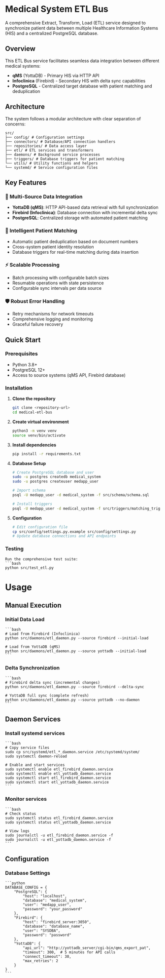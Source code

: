 # Medical System ETL Bus

A comprehensive Extract, Transform, Load (ETL) service designed to synchronize patient data between multiple Healthcare Information Systems (HIS) and a centralized PostgreSQL database.

## Overview

This ETL Bus service facilitates seamless data integration between different medical systems:
- **qMS** (YottaDB) - Primary HIS via HTTP API
- **Infoclinica** (Firebird) - Secondary HIS with delta sync capabilities
- **PostgreSQL** - Centralized target database with patient matching and deduplication

## Architecture

The system follows a modular architecture with clear separation of concerns:
```
src/ 
├── config/ # Configuration settings 
├── connectors/ # Database/API connection handlers 
├── repositories/ # Data access layer 
├── etl/ # ETL services and transformers 
├── daemons/ # Background service processes 
├── triggers/ # Database triggers for patient matching 
└── utils/ # Utility functions and helpers
└── systemd/ # Service configuration files
```


## Key Features

### 🔄 Multi-Source Data Integration
- **YottaDB (qMS)**: HTTP API-based data retrieval with full synchronization
- **Firebird (Infoclinica)**: Database connection with incremental delta sync
- **PostgreSQL**: Centralized storage with automated patient matching

### 🤖 Intelligent Patient Matching
- Automatic patient deduplication based on document numbers
- Cross-system patient identity resolution
- Database triggers for real-time matching during data insertion

### ⚡ Scalable Processing
- Batch processing with configurable batch sizes
- Resumable operations with state persistence
- Configurable sync intervals per data source

### 🛡️ Robust Error Handling
- Retry mechanisms for network timeouts
- Comprehensive logging and monitoring
- Graceful failure recovery

## Quick Start

### Prerequisites

- Python 3.8+
- PostgreSQL 12+
- Access to source systems (qMS API, Firebird database)

### Installation

1. **Clone the repository**
   ```bash
   git clone <repository-url>
   cd medical-etl-bus
   ```
2. **Create virtual environment**
    ```bash
    python3 -m venv venv
    source venv/bin/activate
    ```
3. **Install dependencies**
    ```bash
    pip install -r requirements.txt
    ```
4. **Database Setup**
    ```bash
    # Create PostgreSQL database and user
    sudo -u postgres createdb medical_system
    sudo -u postgres createuser medapp_user

    # Import schema
    psql -U medapp_user -d medical_system -f src/schema/schema.sql

    # Install triggers
    psql -U medapp_user -d medical_system -f src/triggers/matching_trigger.sql
    ```
5. **Configuration**
    ```bash
    # Edit configuration file
    cp src/config/settings.py.example src/config/settings.py
    # Update database connections and API endpoints
    ```

### Testing
    Run the comprehensive test suite:
    ```bash
    python src/test_etl.py

# Usage
## Manual Execution
### Initial Data Load
    ```bash
    # Load from Firebird (Infoclinica)
    python src/daemons/etl_daemon.py --source firebird --initial-load

    # Load from YottaDB (qMS)
    python src/daemons/etl_daemon.py --source yottadb --initial-load
    ```
### Delta Synchronization

    ```bash
    # Firebird delta sync (incremental changes)
    python src/daemons/etl_daemon.py --source firebird --delta-sync

    # YottaDB full sync (complete refresh)
    python src/daemons/etl_daemon.py --source yottadb --no-daemon
    ```

## Daemon Services
### Install systemd services

    ```bash
    # Copy service files
    sudo cp src/systemd/etl_*_daemon.service /etc/systemd/system/
    sudo systemctl daemon-reload

    # Enable and start services
    sudo systemctl enable etl_firebird_daemon.service
    sudo systemctl enable etl_yottadb_daemon.service
    sudo systemctl start etl_firebird_daemon.service
    sudo systemctl start etl_yottadb_daemon.service
    ```

### Monitor services

    ```bash
    # Check status
    sudo systemctl status etl_firebird_daemon.service
    sudo systemctl status etl_yottadb_daemon.service

    # View logs
    sudo journalctl -u etl_firebird_daemon.service -f
    sudo journalctl -u etl_yottadb_daemon.service -f
    ```

## Configuration

### Database Settings
    ```python
    DATABASE_CONFIG = {
        "PostgreSQL": {
            "host": "localhost",
            "database": "medical_system",
            "user": "medapp_user",
            "password": "your_password"
        },
        "Firebird": {
            "host": "firebird_server:3050",
            "database": "database_name",
            "user": "SYSDBA",
            "password": "password"
        },
        "YottaDB": {
            "api_url": "http://yottadb_server/cgi-bin/qms_export_pat",
            "timeout": 300,  # 5 minutes for API calls
            "connect_timeout": 30,
            "max_retries": 2
        }
    }
    ```